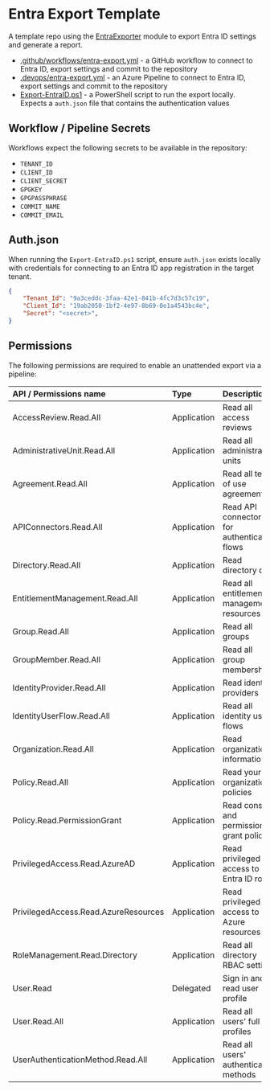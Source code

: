 # Entra Export Template

A template repo using the [EntraExporter](https://github.com/microsoft/EntraExporter) module to export Entra ID settings and generate a report.

* [.github/workflows/entra-export.yml](.github/workflows/entra-export.yml) - a GitHub workflow to connect to Entra ID, export settings and commit to the repository
* [.devops/entra-export.yml](.devops/entra-export.yml) - an Azure Pipeline to connect to Entra ID, export settings and commit to the repository
* [Export-EntraID.ps1](Export-EntraID.ps1) - a PowerShell script to run the export locally. Expects a `auth.json` file that contains the authentication values

## Workflow / Pipeline Secrets

Workflows expect the following secrets to be available in the repository:

* `TENANT_ID`
* `CLIENT_ID`
* `CLIENT_SECRET`
* `GPGKEY`
* `GPGPASSPHRASE`
* `COMMIT_NAME`
* `COMMIT_EMAIL`

## Auth.json

When running the `Export-EntraID.ps1` script, ensure `auth.json` exists locally with credentials for connecting to an Entra ID app registration in the target tenant.

```json
{
    "Tenant_Id": "9a3ceddc-3faa-42e1-841b-4fc7d3c57c19",
    "Client_Id": "19ab2050-1bf2-4e97-8b69-0e1a4543bc4e",
    "Secret": "<secret>",
}
```

## Permissions

The following permissions are required to enable an unattended export via a pipeline:

|API / Permissions name|Type|Description|
|:----|:----|:----|
|AccessReview.Read.All|Application|Read all access reviews|
|AdministrativeUnit.Read.All|Application|Read all administrative units|
|Agreement.Read.All|Application|Read all terms of use agreements|
|APIConnectors.Read.All|Application|Read API connectors for authentication flows|
|Directory.Read.All|Application|Read directory data|
|EntitlementManagement.Read.All|Application|Read all entitlement management resources|
|Group.Read.All|Application|Read all groups|
|GroupMember.Read.All|Application|Read all group memberships|
|IdentityProvider.Read.All|Application|Read identity providers|
|IdentityUserFlow.Read.All|Application|Read all identity user flows|
|Organization.Read.All|Application|Read organization information|
|Policy.Read.All|Application|Read your organization's policies|
|Policy.Read.PermissionGrant|Application|Read consent and permission grant policies|
|PrivilegedAccess.Read.AzureAD|Application|Read privileged access to Entra ID roles|
|PrivilegedAccess.Read.AzureResources|Application|Read privileged access to Azure resources|
|RoleManagement.Read.Directory|Application|Read all directory RBAC settings|
|User.Read|Delegated|Sign in and read user profile|
|User.Read.All|Application|Read all users' full profiles|
|UserAuthenticationMethod.Read.All|Application|Read all users' authentication methods|
